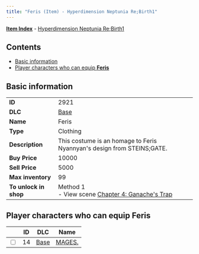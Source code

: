 ```yaml
---
title: "Feris (Item) - Hyperdimension Neptunia Re;Birth1"
---
```


[**Item Index**](/neptunia/rb1/item/index.html) - [Hyperdimension Neptunia Re;Birth1](/neptunia/rb1)

## Contents

- [Basic information](#basic-information)
- [Player characters who can equip **Feris**](#player-characters-who-can-equip-feris)

## Basic information

|   |   |
| -- | -- |
| **ID** | 2921 |
| **DLC** | [Base](/neptunia/rb1/dlc/1-base.html) |
| **Name** | Feris |
| **Type** | Clothing |
| **Description** | This costume is an homage to Feris Nyannyan's design from STEINS;GATE. |
| **Buy Price** | 10000 |
| **Sell Price** | 5000 |
| **Max inventory** | 99 |
| **To unlock in shop** | Method 1<br />- View scene [Chapter 4: Ganache's Trap](/neptunia/rb1/scene/1-417-chapter-4-ganaches-trap.html) |


## Player characters who can equip **Feris**

|    | ID | DLC | Name |
| -- | -- | --- | ---- |
| <input type="checkbox" id="rb1-player-1-14" class="trackbox" /> | 14 | [Base](/neptunia/rb1/dlc/1-base.html) | [MAGES.](/neptunia/rb1/player/1-14-mages.html) |
